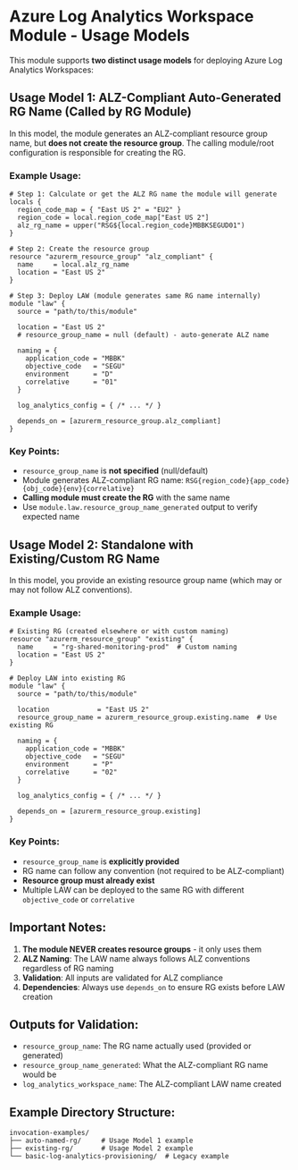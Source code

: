 # Azure Log Analytics Workspace Module - Usage Models

This module supports **two distinct usage models** for deploying Azure Log Analytics Workspaces:

## Usage Model 1: ALZ-Compliant Auto-Generated RG Name (Called by RG Module)

In this model, the module generates an ALZ-compliant resource group name, but **does not create the resource group**. The calling module/root configuration is responsible for creating the RG.

### Example Usage:
```hcl
# Step 1: Calculate or get the ALZ RG name the module will generate
locals {
  region_code_map = { "East US 2" = "EU2" }
  region_code = local.region_code_map["East US 2"]
  alz_rg_name = upper("RSG${local.region_code}MBBKSEGUD01")
}

# Step 2: Create the resource group 
resource "azurerm_resource_group" "alz_compliant" {
  name     = local.alz_rg_name
  location = "East US 2"
}

# Step 3: Deploy LAW (module generates same RG name internally)
module "law" {
  source = "path/to/this/module"
  
  location = "East US 2"
  # resource_group_name = null (default) - auto-generate ALZ name
  
  naming = {
    application_code = "MBBK"
    objective_code   = "SEGU"
    environment      = "D"
    correlative      = "01"
  }
  
  log_analytics_config = { /* ... */ }
  
  depends_on = [azurerm_resource_group.alz_compliant]
}
```

### Key Points:
- `resource_group_name` is **not specified** (null/default)
- Module generates ALZ-compliant RG name: `RSG{region_code}{app_code}{obj_code}{env}{correlative}`
- **Calling module must create the RG** with the same name
- Use `module.law.resource_group_name_generated` output to verify expected name

## Usage Model 2: Standalone with Existing/Custom RG Name

In this model, you provide an existing resource group name (which may or may not follow ALZ conventions).

### Example Usage:
```hcl
# Existing RG (created elsewhere or with custom naming)
resource "azurerm_resource_group" "existing" {
  name     = "rg-shared-monitoring-prod"  # Custom naming
  location = "East US 2"
}

# Deploy LAW into existing RG
module "law" {
  source = "path/to/this/module"
  
  location            = "East US 2"
  resource_group_name = azurerm_resource_group.existing.name  # Use existing RG
  
  naming = {
    application_code = "MBBK"
    objective_code   = "SEGU" 
    environment      = "P"
    correlative      = "02"
  }
  
  log_analytics_config = { /* ... */ }
  
  depends_on = [azurerm_resource_group.existing]
}
```

### Key Points:
- `resource_group_name` is **explicitly provided**
- RG name can follow any convention (not required to be ALZ-compliant)
- **Resource group must already exist**
- Multiple LAW can be deployed to the same RG with different `objective_code` or `correlative`

## Important Notes:

1. **The module NEVER creates resource groups** - it only uses them
2. **ALZ Naming**: The LAW name always follows ALZ conventions regardless of RG naming
3. **Validation**: All inputs are validated for ALZ compliance
4. **Dependencies**: Always use `depends_on` to ensure RG exists before LAW creation

## Outputs for Validation:

- `resource_group_name`: The RG name actually used (provided or generated)
- `resource_group_name_generated`: What the ALZ-compliant RG name would be
- `log_analytics_workspace_name`: The ALZ-compliant LAW name created

## Example Directory Structure:
```
invocation-examples/
├── auto-named-rg/     # Usage Model 1 example
├── existing-rg/       # Usage Model 2 example  
└── basic-log-analytics-provisioning/  # Legacy example
```
